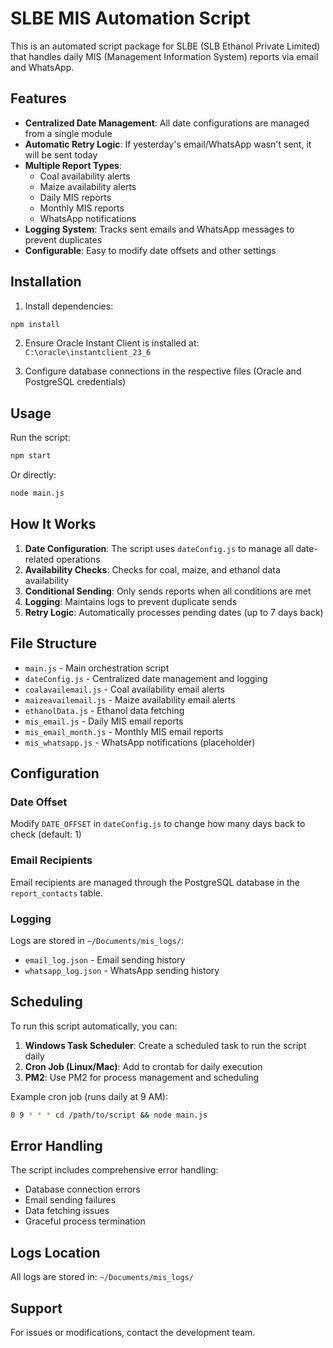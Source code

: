 # SLBE MIS Automation Script

This is an automated script package for SLBE (SLB Ethanol Private Limited) that handles daily MIS (Management Information System) reports via email and WhatsApp.

## Features

- **Centralized Date Management**: All date configurations are managed from a single module
- **Automatic Retry Logic**: If yesterday's email/WhatsApp wasn't sent, it will be sent today
- **Multiple Report Types**: 
  - Coal availability alerts
  - Maize availability alerts
  - Daily MIS reports
  - Monthly MIS reports
  - WhatsApp notifications
- **Logging System**: Tracks sent emails and WhatsApp messages to prevent duplicates
- **Configurable**: Easy to modify date offsets and other settings

## Installation

1. Install dependencies:
```bash
npm install
```

2. Ensure Oracle Instant Client is installed at: `C:\oracle\instantclient_23_6`

3. Configure database connections in the respective files (Oracle and PostgreSQL credentials)

## Usage

Run the script:
```bash
npm start
```

Or directly:
```bash
node main.js
```

## How It Works

1. **Date Configuration**: The script uses `dateConfig.js` to manage all date-related operations
2. **Availability Checks**: Checks for coal, maize, and ethanol data availability
3. **Conditional Sending**: Only sends reports when all conditions are met
4. **Logging**: Maintains logs to prevent duplicate sends
5. **Retry Logic**: Automatically processes pending dates (up to 7 days back)

## File Structure

- `main.js` - Main orchestration script
- `dateConfig.js` - Centralized date management and logging
- `coalavailemail.js` - Coal availability email alerts
- `maizeavailemail.js` - Maize availability email alerts
- `ethanolData.js` - Ethanol data fetching
- `mis_email.js` - Daily MIS email reports
- `mis_email_month.js` - Monthly MIS email reports
- `mis_whatsapp.js` - WhatsApp notifications (placeholder)

## Configuration

### Date Offset
Modify `DATE_OFFSET` in `dateConfig.js` to change how many days back to check (default: 1)

### Email Recipients
Email recipients are managed through the PostgreSQL database in the `report_contacts` table.

### Logging
Logs are stored in `~/Documents/mis_logs/`:
- `email_log.json` - Email sending history
- `whatsapp_log.json` - WhatsApp sending history

## Scheduling

To run this script automatically, you can:

1. **Windows Task Scheduler**: Create a scheduled task to run the script daily
2. **Cron Job (Linux/Mac)**: Add to crontab for daily execution
3. **PM2**: Use PM2 for process management and scheduling

Example cron job (runs daily at 9 AM):
```bash
0 9 * * * cd /path/to/script && node main.js
```

## Error Handling

The script includes comprehensive error handling:
- Database connection errors
- Email sending failures
- Data fetching issues
- Graceful process termination

## Logs Location

All logs are stored in: `~/Documents/mis_logs/`

## Support

For issues or modifications, contact the development team.